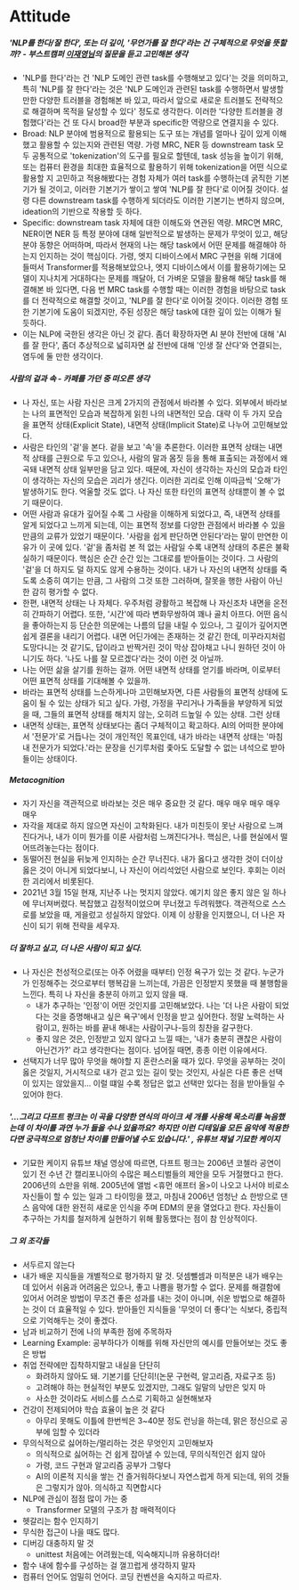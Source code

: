 # Attitude

##### 'NLP를 한다/잘 한다', 또는 더 깊이, '무언가를 잘 한다'라는 건 구체적으로 무엇을 뜻할까? *- 부스트캠퍼 [이재영님](https://github.com/joielee09)의 질문을 듣고 고민해본 생각*

- 'NLP를 한다'라는 건 'NLP 도메인 관련 task를 수행해보고 있다'는 것을 의미하고, 특히 'NLP를 잘 한다'라는 것은 'NLP 도메인과 관련된 task를 수행하면서 발생할 만한 다양한 트러블을 경험해본 바 있고, 따라서 앞으로 새로운 트러블도 전략적으로 해결하며 목적을 달성할 수 있다' 정도로 생각한다. 이러한 '다양한 트러블을 경험했다'라는 건 또 다시 broad한 부분과 specific한 역량으로 연결지을 수 있다.
- Broad: NLP 분야에 범용적으로 활용되는 도구 또는 개념를 얼마나 깊이 있게 이해했고 활용할 수 있는지와 관련된 역량. 가령 MRC, NER 등 downstream task 모두 공통적으로 'tokenization'의 도구를 필요로 할텐데, task 성능을 높이기 위해, 또는 컴퓨터 환경을 최대한 효율적으로 활용하기 위해 tokenization을 어떤 식으로 활용할 지 고민하고 적용해봤다는 경험 자체가 여러 task를 수행하는데 굵직한 기본기가 될 것이고, 이러한 기본기가 쌓이고 쌓여 'NLP를 잘 한다'로 이어질 것이다. 설령 다른 downstream task를 수행하게 되더라도 이러한 기본기는 변하지 않으며, ideation의 기반으로 작용할 듯 하다.
- Specific: downstream task 자체에 대한 이해도와 연관된 역량. MRC면 MRC, NER이면 NER 등 특정 분야에 대해 일반적으로 발생하는 문제가 무엇이 있고, 해당 분야 동향은 어떠하며, 따라서 현재의 나는 해당 task에서 어떤 문제를 해결해야 하는지 인지하는 것이 핵심이다. 가령, 엣지 디바이스에서 MRC 구현을 위해 기대에 들떠서 Transformer를 적용해보았으나, 엣지 디바이스에서 이를 활용하기에는 모델이 지나치게 거대하다는 문제를 깨달아, 더 가벼운 모델을 활용해 해당 task를 해결해본 바 있다면, 다음 번 MRC task를 수행할 때는 이러한 경험을 바탕으로 task를 더 전략적으로 해결할 것이고, 'NLP를 잘 한다'로 이어질 것이다. 이러한 경험 또한 기본기에 도움이 되겠지만, 주된 성장은 해당 task에 대한 깊이 있는 이해가 될 듯하다.
- 이는 NLP에 국한된 생각은 아닌 것 같다. 좀더 확장하자면 AI 분야 전반에 대해 'AI를 잘 한다', 좀더 추상적으로 넓히자면 삶 전반에 대해 '인생 잘 산다'와 연결되는, 염두에 둘 만한 생각이다.

##### 사람의 겉과 속 - *카페를 가던 중 떠오른 생각*

* 나 자신, 또는 사람 자신은 크게 2가지의 관점에서 바라볼 수 있다. 외부에서 바라보는 나의 표면적인 모습과 복잡하게 읽힌 나의 내면적인 모습. 대략 이 두 가지 모습을 표면적 상태(Explicit State), 내면적 상태(Implicit State)로 나누어 고민해보았다.
* 사람은 타인의 '겉'을 본다. 겉을 보고 '속'을 추론한다. 이러한 표면적 상태는 내면적 상태를 근원으로 두고 있으나, 사람의 말과 몸짓 등을 통해 표출되는 과정에서 왜곡돼 내면적 상태 일부만을 담고 있다. 때문에, 자신이 생각하는 자신의 모습과 타인이 생각하는 자신의 모습은 괴리가 생긴다. 이러한 괴리로 인해 이따금씩 '오해'가 발생하기도 한다. 억울할 것도 없다. 나 자신 또한 타인의 표면적 상태뿐이 볼 수 없기 때문이다. 
* 어떤 사람과 유대가 깊어질 수록 그 사람을 이해하게 되었다고, 즉, 내면적 상태를 알게 되었다고 느끼게 되는데, 이는 표면적 정보를 다양한 관점에서 바라볼 수 있을 만큼의 교류가 있었기 때문이다. '사람을 쉽게 판단하면 안된다'라는 말이 만연한 이유가 이 곳에 있다. '겉'을 좀처럼 본 적 없는 사람일 수록 내면적 상태의 추론은 불확실하기 때문이다. 핵심은 순간 순간 있는 그대로를 받아들이는 것이다. 그 사람의 '겉'을 더 하지도 덜 하지도 않게 수용하는 것이다. 내가 나 자신의 내면적 상태를 죽도록 소중히 여기는 만큼, 그 사람의 그것 또한 그러하며, 잘못을 행한 사람이 아닌 한 감히 평가할 수 없다.
* 한편, 내면적 상태는 나 자체다. 우주처럼 광활하고 복잡해 나 자신조차 내면을 온전히 간파하기 어렵다. 또한, '시간'에 따라 변화무쌍하여 꽤나 골치 아프다. 어떤 음식을 좋아하는지 등 단순한 의문에는 나름의 답을 내릴 수 있으나, 그 깊이가 깊어지면 쉽게 결론을 내리기 어렵다. 내면 어딘가에는 존재하는 것 같긴 한데, 미꾸라지처럼 도망다니는 것 같기도, 답이라고 반짝거린 것이 막상 잡아채고 나니 원하던 것이 아니기도 하다. '나도 나를 잘 모르겠다'라는 것이 이런 것 아닐까.
* 나는 어떤 삶을 살기를 원하는 걸까. 어떤 내면적 상태를 얻기를 바라며, 이로부터 어떤 표면적 상태를 기대해볼 수 있을까.
* 바라는 표면적 상태를 느슨하게나마 고민해보자면, 다른 사람들의 표면적 상태에 도움이 될 수 있는 상태가 되고 싶다. 가령, 가정을 꾸리거나  가족들을 부양하게 되었을 때, 그들의 표면적 상태를 해치지 않는, 오히려 드높일 수 있는 상태. 그런 상태
* 내면적 상태는, 표면적 상태보다는 좀더 구체적이고 확고하다. AI의 어떠한 분야에서 '전문가'로 거듭나는 것이 개인적인 목표인데, 내가 바라는 내면적 상태는 '마침내 전문가가 되었다.'라는 문장을 신기루처럼 좇아도 도달할 수 없는 녀석으로 받아들이는 상태이다. 

##### Metacognition

* 자기 자신을 객관적으로 바라보는 것은 매우 중요한 것 같다. 매우 매우 매우 매우 매우
* 자각을 제대로 하지 않으면 자신이 고착화된다. 내가 미친듯이 못난 사람으로 느껴진다거나, 내가 이미 뭔가를 이룬 사람처럼 느껴진다거나. 핵심은, 나를 현실에서 떨어뜨려놓는다는 점이다.
* 동떨어진 현실을 뒤늦게 인지하는 순간 무너진다. 내가 옳다고 생각한 것이 더이상 옳은 것이 아니게 되었다보니, 나 자신이 어리석었던 사람으로 보인다. 후회는 이러한 괴리에서 비롯된다.
*  2021년 3월 15일 현재, 지난주 나는 멋지지 않았다. 예기치 않은 좋지 않은 일 하나에 무너져버렸다. 복잡했고 감정적이었으며 무너졌고 두려워했다. 객관적으로 스스로를 보았을 때, 게을렀고 성실하지 않았다. 이제 이 상황을 인지했으니, 더 나은 자신이 되기 위해 전략을 세우자.

##### 더 잘하고 싶고, 더 나은 사람이 되고 싶다.

* 나 자신은 천성적으로(또는 아주 어렸을 때부터) 인정 욕구가 있는 것 같다. 누군가가 인정해주는 것으로부터 행복감을 느끼는데, 가끔은 인정받지 못했을 때 불행함을 느낀다. 특히 나 자신을 충분히 아끼고 있지 않을 때.
  * 내가 추구하는 '인정'이 어떤 것인지를 고민해보았다. 나는 '더 나은 사람이 되었다는 것을 증명해내고 싶은 욕구'에서 인정을 받고 싶어한다. 정말 노력하는 사람이고, 원하는 바를 끝내 해내는 사람이구나-등의 칭찬을 갈구한다.
  * 좋지 않은 것은, 인정받고 있지 않다고 느낄 때는, '내가 충분히 괜찮은 사람이 아닌건가?' 라고 생각한다는 점이다. 넘어질 때면, 종종 이런 이유에서다.
* 선택지가 너무 많아 무엇을 해야할 지 혼란스러울 때가 있다. 무엇을 공부하는 것이 옳은 것일지, 거시적으로 내가 걷고 있는 길이 맞는 것인지, 사실은 다른 좋은 선택이 있지는 않았을지... 이럴 떄일 수록 정답은 없고 선택만 있다는 점을 받아들일 수 있어야 한다.

##### *'...그리고 다프트 펑크는 이 곡을 다양한 연식의 마이크 세 개를 사용해 목소리를 녹음했는데 이 차이를 과연 누가 들을 수나 있을까요? 하지만 이런 디테일을 모든 음악에 적용한다면 궁극적으로 엄청난 차이를 만들어낼 수도 있습니다.'* , 유튜브 채널 기묘한 케이지

* 기묘한 케이지 유튜브 채널 영상에 따르면, 다프트 펑크는 2006년 코첼라 공연이 있기 전 수년 간 캘리포니아의 수많은 페스티벌들의 제안을 모두 거절했다고 한다. 2006년의 쇼만을 위해. 2005년에 앨범 <휴먼 애프터 올>이 나오고 나서야 비로소 자신들이 할 수 있는 일과 그 타이밍을 쟀고, 마침내 2006년 엄청난 쇼 한방으로 댄스 음악에 대한 완전히 새로운 인식을 주며 EDM의 문을 열었다고 한다. 자신들이 추구하는 가치를 철저하게 실현하기 위해 활동했다는 점이 참 인상적이다.

##### 그 외 조각들

* 서두르지 않는다
* 내가 배운 지식들을 개별적으로 평가하지 말 것. 덧셈뺄셈과 미적분은 내가 배우는 데 있어서 쉬움과 어려움은 있으나, 좋고 나쁨을 평가할 수 없다. 문제를 해결함에 있어서 어려운 방법이 무조건 좋은 성과를 내는 것이 아니며, 쉬운 방법으로 해결하는 것이 더 효율적일 수 있다. 받아들인 지식들을 '무엇이 더 좋다'는 식보다, 중립적으로 기억해두는 것이 좋겠다.
* 남과 비교하기 전에 나의 부족한 점에 주목하자
* Learning Example: 공부하다가 이해를 위해 자신만의 예시를 만들어보는 것도 좋은 방법
* 취업 전략에만 집착하지말고 내실을 단단히
  * 화려하지 않아도 돼. 기본기를 단단히!(논문 구현력, 알고리즘, 자료구조 등)
  * 고려해야 하는 현실적인 부분도 있겠지만, 그래도 일말의 낭만은 잊지 마
  * 사소한 것이라도 서비스를 스스로 기획하고 실현해보자
* 건강이 전제되어야 학습 효율이 높은 것 같다
  * 아무리 못해도 이틀에 한번씩은 3~40분 정도 런닝을 하는데, 맑은 정신으로 공부에 임할 수 있더라 
* 무의식적으로 싫어하는/멀리하는 것은 무엇인지 고민해보자
  * 의식적으로 싫어하는 건 쉽게 잡아낼 수 있는데, 무의식적인건 쉽지 않아
  * 가령, 코드 구현과 알고리즘 공부가 그렇다
  * AI의 이론적 지식을 쌓는 건 즐거워하다보니 자연스럽게 하게 되는데, 위의 것들은 그렇지가 않아. 의식하고 직면합시다
* NLP에 관심이 점점 많이 가는 중
  * Transformer 모델의 구조가 참 매력적이다
* 헷갈리는 함수 인지하기
* 무식한 접근이 나을 때도 많다.
* 디버깅 대충하지 말 것
  * unittest 처음에는 어려웠는데, 익숙해지니까 유용하더라!
* 함수 내에 함수를 구성하는 걸 껄끄럽게 생각하지 말자
* 컴퓨터 언어도 엄밀히 언어다. 코딩 컨벤션을 숙지하고 따르자.